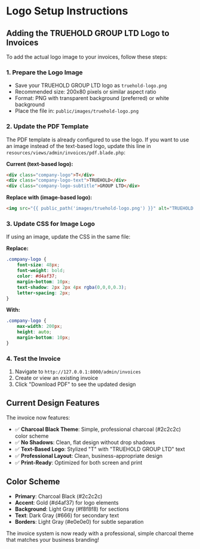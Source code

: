 # Logo Setup Instructions

## Adding the TRUEHOLD GROUP LTD Logo to Invoices

To add the actual logo image to your invoices, follow these steps:

### 1. Prepare the Logo Image
- Save your TRUEHOLD GROUP LTD logo as `truehold-logo.png`
- Recommended size: 200x80 pixels or similar aspect ratio
- Format: PNG with transparent background (preferred) or white background
- Place the file in: `public/images/truehold-logo.png`

### 2. Update the PDF Template
The PDF template is already configured to use the logo. If you want to use an image instead of the text-based logo, update this line in `resources/views/admin/invoices/pdf.blade.php`:

**Current (text-based logo):**
```html
<div class="company-logo">T</div>
<div class="company-logo-text">TRUEHOLD</div>
<div class="company-logo-subtitle">GROUP LTD</div>
```

**Replace with (image-based logo):**
```html
<img src="{{ public_path('images/truehold-logo.png') }}" alt="TRUEHOLD GROUP LTD" class="company-logo">
```

### 3. Update CSS for Image Logo
If using an image, update the CSS in the same file:

**Replace:**
```css
.company-logo {
    font-size: 48px;
    font-weight: bold;
    color: #d4af37;
    margin-bottom: 10px;
    text-shadow: 2px 2px 4px rgba(0,0,0,0.3);
    letter-spacing: 2px;
}
```

**With:**
```css
.company-logo {
    max-width: 200px;
    height: auto;
    margin-bottom: 10px;
}
```

### 4. Test the Invoice
1. Navigate to `http://127.0.0.1:8000/admin/invoices`
2. Create or view an existing invoice
3. Click "Download PDF" to see the updated design

## Current Design Features

The invoice now features:
- ✅ **Charcoal Black Theme**: Simple, professional charcoal (#2c2c2c) color scheme
- ✅ **No Shadows**: Clean, flat design without drop shadows
- ✅ **Text-Based Logo**: Stylized "T" with "TRUEHOLD GROUP LTD" text
- ✅ **Professional Layout**: Clean, business-appropriate design
- ✅ **Print-Ready**: Optimized for both screen and print

## Color Scheme
- **Primary**: Charcoal Black (#2c2c2c)
- **Accent**: Gold (#d4af37) for logo elements
- **Background**: Light Gray (#f8f8f8) for sections
- **Text**: Dark Gray (#666) for secondary text
- **Borders**: Light Gray (#e0e0e0) for subtle separation

The invoice system is now ready with a professional, simple charcoal theme that matches your business branding!
